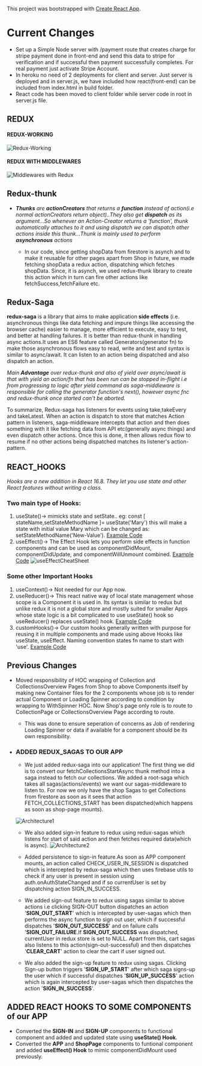 This project was bootstrapped with [Create React App](https://github.com/facebook/create-react-app).
# Current Changes
- Set up a Simple Node server with /payment route that creates charge for stripe payment done in front-end and send this data to stripe for verification and if successful then payment successfully completes. For real payment just activate Stripe Account.
- In heroku no need of 2 deployments for client and server. Just server is deployed and in server.js, we have included how react(front-end) can be included from index.html in build folder.
- React code has been moved to client folder while server code in root in server.js file.

  
## REDUX

#### REDUX-WORKING
![Redux-Working](not_project_related/redux-working.png)

#### REDUX WITH MIDDLEWARES
![Middlewares with Redux](not_project_related/redux-working-with-middlewares.png)


## Redux-thunk

* ***Thunks** are **actionCreators** that returns a **function** instead of action(i.e normal actionCreators return object)..They also get
**dispatch** as its argument...So whenever an Action-Creator returns a 'function', thunk automatically attaches to it and using dispatch we can dispatch other actions inside this thunk...Thunk is mainly used to perform **asynchronous** actions*

  * In our code, since getting shopData from firestore is asynch and to make it reusable for other pages apart from Shop in future, we made fetching shopData a redux action, dispatching which fetches shopData. Since, it is asynch, we used redux-thunk library to create this action which in turn can fire other actions like fetchSuccess,fetchFailure etc.

## Redux-Saga

**redux-saga** is a library that aims to make application **side effects** (i.e. asynchronous things like data fetching and impure things like accessing the browser cache) easier to manage, more efficient to execute, easy to test, and better at handling failures. It is better than redux-thunk in handling async actions.It uses an ES6 feature called Generators(generator fn) to make those asynchronous flows easy to read, write and test and syntax is similar to async/await.
It can listen to an action being dispatched and also dispatch an action.

*Main **Advantage** over redux-thunk and also of yield over async/await is that with yield an action/fn that has been run can be stopped in-flight i.e from progressing to logic after yield command as saga-middleware is responsible for calling the generator function's next(), however async fnc and redux-thunk once started can't be aborted.*

To summarize, Redux-saga has listeners for events using take,takeEvery and takeLatest. When an action is dispatch to store that matches Action pattern in listeners, saga-middleware intercepts that action and then does something with it like fetching data from API etc(generally async things) and even dispatch other actions. Once this is done, it then allows redux flow to resume if no other actions being dispatched matches its listener's action-pattern.  

## REACT_HOOKS
*Hooks are a new addition in React 16.8. They let you use state and other React features without writing a class.*

### Two main type of Hooks:
1. useState()-> mimicks state and setState.. eg: const [ stateName,setStateMethodName ]= useState('Mary') this will make a state with initial value Mary which can be changed as: setStateMethodName('New-Value'). [Example Code](https://github.com/raunak96/React_hooks/blob/8835111260/src/components/use-state-example/use-state-example.component.jsx)
2. useEffect()-> The Effect Hook lets you perform side effects in function components and can be used as componentDidMount, componentDidUpdate, and componentWillUnmount combined. [Example Code](https://github.com/raunak96/React_hooks/blob/8835111260/src/components/use-effect-example/use-effect-example.component.jsx)
![useEffectCheatSheet](not_project_related/useEffect_cheat_sheet.png) 

### Some other Important Hooks
1. useContext()-> Not needed for our App now.
2. useReducer()-> This react native way of local state management whose scope is a Component it is used in. Its syntax is similar to redux but unlike redux it is not a global store and mostly suited for smaller Apps whose state logic is a bit complicated to use useState() hook so useReducer() replaces useState() hook. [Example Code](https://github.com/raunak96/React_hooks/blob/8835111260/src/components/use-reducer-example/use-reducer-example.component.jsx)
3. customHooks()-> Our custom hooks generally written with purpose for reusing it in multiple components and made using above Hooks like useState, useEffect. Naming convention states fn name to start with 'use'. [Example Code](https://github.com/raunak96/React_hooks/blob/8835111260/src/effects/use-fetch.effect.js)
 
## Previous Changes

*  Moved responsibility of HOC wrapping of Collection and CollectionsOverview Pages from Shop to above Components itself by making new Container files for the 2 components whose job is to render actual Component or Loading Spinner according to condition by wrapping to WithSpinner HOC.
Now Shop's page only role is to route to CollectionPage or CollectionsOverview Page according to route.

   * This was done to ensure seperation of concerns as Job of rendering Loading Spinner or data if available for a component should be its own responsibility.
  
* ### ADDED REDUX_SAGAS TO OUR APP

  - We just added redux-saga into our application! The first thing we did is to convert our fetchCollectionsStartAsync thunk method into a saga instead to fetch our collections. We added a root-saga which takes all sagas(actions/events) we want our sagas-middleware to listen to. For now we only have the shop
    Sagas to get Collections from firestore as soon as it sees that action FETCH_COLLECTIONS_START has been dispatched(which happens as soon as shop-page mounts).

  ![Architecture1](not_project_related/fetchCollection_with_sagas.png)

  - We also added sign-in feature to redux using redux-sagas which listens for start of said action and then fetches required data(which is async).
    ![Architecture2](not_project_related/sign-in_up_using_sagas.png)

  - Added persistence to sign-in feature.As soon as APP component mounts, an action called CHECK_USER_IN_SESSION is dispatched which is intercepted by redux-saga which then uses firebase utils to check if any user is present in session using auth.onAuthStateChanged and if so currentUser is set by dispatching action SIGN_IN_SUCCESS.

  - We added sign-out feature to redux using sagas similar to above actions i.e clicking SIGN-OUT button dispatches an action '**SIGN_OUT_START**' which is intercepted by user-sagas which then performs the async function to sign out user, which if successful dispatches '**SIGN_OUT_SUCCESS**' and on failure calls '**SIGN_OUT_FAILURE**.If **SIGN_OUT_SUCCESS** was dispatched, currentUser in redux store is set to NULL. Apart from this, cart sagas also listens to this action(sign-out-successful) and then dispatches '**CLEAR_CART**' action to clear the cart if user signed out.

  - We also added the sign-up feature to redux using sagas. Clicking Sign-up button triggers '**SIGN_UP_START**' after which saga signs-up the user which if successful dispatches '**SIGN_UP_SUCCESS**' action which is again intercepted by user-sagas which then dispatches the action '**SIGN_IN_SUCCESS**'.

## ADDED REACT HOOKS TO SOME COMPONENTS of our APP

- Converted the **SIGN-IN** and **SIGN-UP** components to functional component and added and updated state using **useState() Hook**.
- Converted the **APP** and **ShopPage** components to funtional component and added **useEffect() Hook** to mimic componentDidMount used previously.


